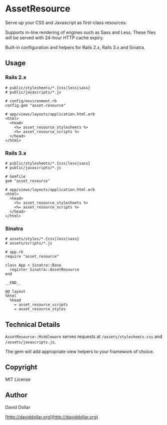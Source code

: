 # AssetResource

Serve up your CSS and Javascript as first-class resources.

Supports in-line rendering of engines such as Sass and Less. These files will
be served with 24-hour HTTP cache expiry.

Built-in configuration and helpers for Rails 2.x, Rails 3.x and Sinatra.

## Usage

### Rails 2.x

    # public/stylesheets/*.{css|less|sass}
    # public/javascripts/*.js

    # config/environment.rb
    config.gem "asset-resource"

    # app/views/layouts/application.html.erb
    <html>
      <head>
        <%= asset_resource_stylesheets %>
        <%= asset_resource_scripts %>
      </head>
    </html>

### Rails 3.x

    # public/stylesheets/*.{css|less|sass}
    # public/javascripts/*.js

    # Gemfile
    gem "asset_resource"

    # app/views/layouts/application.html.erb
    <html>
      <head>
        <%= asset_resource_stylesheets %>
        <%= asset_resource_scripts %>
      </head>
    </html>

### Sinatra

    # assets/styles/*.{css|less|sass}
    # assets/scripts/*.js

    # app.rb
    require "asset_resource"

    class App < Sinatra::Base
      register Sinatra::AssetResource
    end

    __END__

    @@ layout
    %html
      %head
        = asset_resource_scripts
        = asset_resource_styles

## Technical Details

  `AssetResource::Middleware` serves requests at `/assets/stylesheets.css` and
`/assets/javascripts.js`.

The gem will add appropriate view helpers to your framework of choice.

## Copyright

MIT License

## Author

David Dollar

[http://daviddollar.org](http://daviddollar.org)
